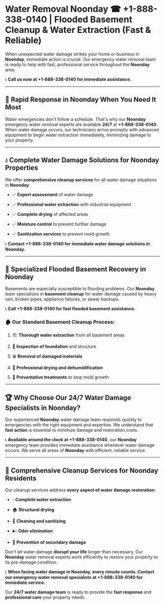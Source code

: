 # Water Removal Noonday ☎ +1-888-338-0140 | Flooded Basement Cleanup & Water Extraction (Fast & Reliable)

When unexpected water damage strikes your home or business in **Noonday**, immediate action is crucial. Our emergency water removal team is ready to help with fast, professional service throughout the **Noonday** area. 

📞 **Call us now at +1-888-338-0140 for immediate assistance.**
---
## 🚀 Rapid Response in Noonday When You Need It Most
Water emergencies don't follow a schedule. That's why our **Noonday** emergency water removal experts are available **24/7** at **+1-888-338-0140**. When water damage occurs, our technicians arrive promptly with advanced equipment to begin water extraction immediately, minimizing damage to your property.
---
## 💧 Complete Water Damage Solutions for Noonday Properties
We offer **comprehensive cleanup services** for all water damage situations in **Noonday**:
- ✅ **Expert assessment** of water damage  
- ✅ **Professional water extraction** with industrial equipment  
- ✅ **Complete drying** of affected areas  
- ✅ **Moisture control** to prevent further damage  
- ✅ **Sanitization services** to prevent mold growth  
📞 **Contact +1-888-338-0140 for immediate water damage solutions in Noonday.**
---
## 🌊 Specialized Flooded Basement Recovery in Noonday
Basements are especially susceptible to flooding problems. Our **Noonday** team specializes in **basement cleanup** for water damage caused by heavy rain, broken pipes, appliance failures, or sewer backups. 
📞 **Call +1-888-338-0140 for fast flooded basement assistance.**
### 🏚️ Our Standard Basement Cleanup Process:
1. 🏗️ **Thorough water extraction** from all basement areas  
2. 🔎 **Inspection of foundation** and structure  
3. 🗑️ **Removal of damaged materials**  
4. 💨 **Professional drying and dehumidification**  
5. 🚫 **Preventative treatments** to stop mold growth  
---
## 🏆 Why Choose Our 24/7 Water Damage Specialists in Noonday?
Our experienced **Noonday** water damage team responds quickly to emergencies with the right equipment and expertise. We understand that **fast action** is essential to minimize damage and restoration costs.
📞 **Available around the clock at +1-888-338-0140**, our **Noonday** emergency team provides immediate assistance whenever water damage occurs. We serve all areas of **Noonday** with efficient, reliable service.
---
## 🧹 Comprehensive Cleanup Services for Noonday Residents
Our cleanup services address **every aspect of water damage restoration**:
- 💧 **Complete water extraction**  
- 🏠 **Structural drying**  
- 🧼 **Cleaning and sanitizing**  
- 🌬️ **Odor elimination**  
- 🚫 **Prevention of secondary damage**  
Don't let water damage **disrupt your life** longer than necessary. Our **Noonday** water removal experts work efficiently to restore your property to its pre-damage condition.
📞 **When facing water damage in Noonday, every minute counts. Contact our emergency water removal specialists at +1-888-338-0140 for immediate service.**
Our **24/7 water damage team** is ready to provide the **fast response** and **professional care** your property needs.
